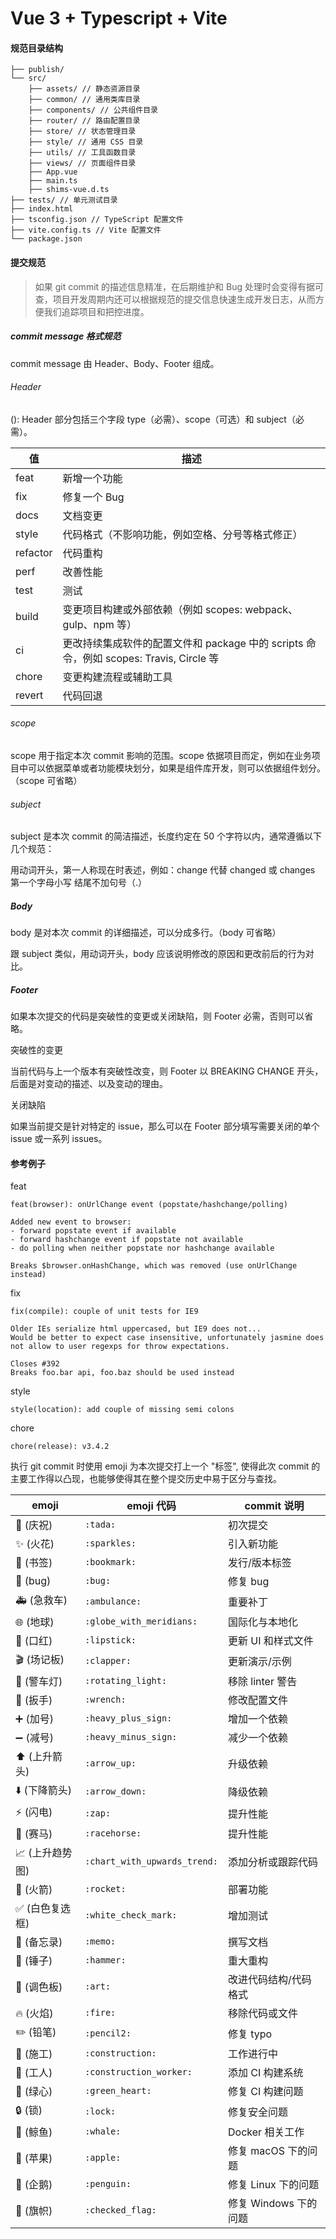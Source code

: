 # Vue 3 + Typescript + Vite

#### 规范目录结构
```
├── publish/
└── src/
    ├── assets/ // 静态资源目录
    ├── common/ // 通用类库目录
    ├── components/ // 公共组件目录
    ├── router/ // 路由配置目录
    ├── store/ // 状态管理目录
    ├── style/ // 通用 CSS 目录
    ├── utils/ // 工具函数目录
    ├── views/ // 页面组件目录
    ├── App.vue
    ├── main.ts
    ├── shims-vue.d.ts
├── tests/ // 单元测试目录
├── index.html
├── tsconfig.json // TypeScript 配置文件
├── vite.config.ts // Vite 配置文件
└── package.json
```

#### 提交规范

> 如果 git commit 的描述信息精准，在后期维护和 Bug 处理时会变得有据可查，项目开发周期内还可以根据规范的提交信息快速生成开发日志，从而方便我们追踪项目和把控进度。

##### commit message 格式规范
commit message 由 Header、Body、Footer 组成。

###### Header
<type>(<scope>): <subject>  Header 部分包括三个字段 type（必需）、scope（可选）和 subject（必需）。

| 值 | 描述 |
| ------ | ------ |
| feat | 新增一个功能 |
| fix | 修复一个 Bug |
| docs | 文档变更 |
| style | 代码格式（不影响功能，例如空格、分号等格式修正） |
| refactor | 代码重构 |
| perf | 改善性能 |
| test | 测试 |
| build | 变更项目构建或外部依赖（例如 scopes: webpack、gulp、npm 等） |
| ci | 更改持续集成软件的配置文件和 package 中的 scripts 命令，例如 scopes: Travis, Circle 等 |
| chore | 变更构建流程或辅助工具 |
| revert | 代码回退 |

###### scope
scope 用于指定本次 commit 影响的范围。scope 依据项目而定，例如在业务项目中可以依据菜单或者功能模块划分，如果是组件库开发，则可以依据组件划分。（scope 可省略）

###### subject
subject 是本次 commit 的简洁描述，长度约定在 50 个字符以内，通常遵循以下几个规范：

用动词开头，第一人称现在时表述，例如：change 代替 changed 或 changes
第一个字母小写
结尾不加句号（.）

##### Body
body 是对本次 commit 的详细描述，可以分成多行。（body 可省略）

跟 subject 类似，用动词开头，body 应该说明修改的原因和更改前后的行为对比。

##### Footer
如果本次提交的代码是突破性的变更或关闭缺陷，则 Footer 必需，否则可以省略。

突破性的变更

当前代码与上一个版本有突破性改变，则 Footer 以 BREAKING CHANGE 开头，后面是对变动的描述、以及变动的理由。

关闭缺陷

如果当前提交是针对特定的 issue，那么可以在 Footer 部分填写需要关闭的单个 issue 或一系列 issues。


#### 参考例子
feat
```
feat(browser): onUrlChange event (popstate/hashchange/polling)

Added new event to browser:
- forward popstate event if available
- forward hashchange event if popstate not available
- do polling when neither popstate nor hashchange available

Breaks $browser.onHashChange, which was removed (use onUrlChange instead)
```

fix
```
fix(compile): couple of unit tests for IE9

Older IEs serialize html uppercased, but IE9 does not...
Would be better to expect case insensitive, unfortunately jasmine does
not allow to user regexps for throw expectations.

Closes #392
Breaks foo.bar api, foo.baz should be used instead
```

style
```
style(location): add couple of missing semi colons
```

chore
```
chore(release): v3.4.2
```

执行 git commit 时使用 emoji 为本次提交打上一个 "标签", 使得此次 commit 的主要工作得以凸现，也能够使得其在整个提交历史中易于区分与查找。

| emoji	| emoji 代码 | commit 说明 |
| ------- | ------- |  ------- |
| 🎉 (庆祝) | `:tada:` | 初次提交 |
| ✨ (火花) | `:sparkles:` | 引入新功能 |
| 🔖 (书签) | `:bookmark:` | 发行/版本标签 |
| 🐛 (bug) | `:bug:` | 修复 bug |
| 🚑 (急救车) | `:ambulance:` | 重要补丁 |
| 🌐 (地球) | `:globe_with_meridians:` | 国际化与本地化 |
| 💄 (口红) | `:lipstick:` | 更新 UI 和样式文件 |
| 🎬 (场记板) | `:clapper:` | 更新演示/示例 |
| 🚨 (警车灯) | `:rotating_light:` | 移除 linter 警告 |
| 🔧 (扳手) | `:wrench:` | 修改配置文件 |
| ➕ (加号) | `:heavy_plus_sign:` | 增加一个依赖 |
| ➖ (减号) | `:heavy_minus_sign:` | 减少一个依赖 |
| ⬆️ (上升箭头) | `:arrow_up:` | 升级依赖 |
| ⬇️ (下降箭头) | `:arrow_down:` | 降级依赖 |
| ⚡️ (闪电) | `:zap:` | 提升性能 |
| 🐎 (赛马) | `:racehorse:` | 提升性能 |
| 📈 (上升趋势图) | `:chart_with_upwards_trend:` | 添加分析或跟踪代码 |
| 🚀 (火箭) | `:rocket:` | 部署功能 |
| ✅ (白色复选框) | `:white_check_mark:` | 增加测试 |
| 📝 (备忘录) | `:memo:` | 撰写文档 |
| 🔨 (锤子) | `:hammer:` | 重大重构 |
| 🎨 (调色板) | `:art:` | 改进代码结构/代码格式 |
| 🔥 (火焰) | `:fire:` | 移除代码或文件 |
| ✏️ (铅笔) | `:pencil2:` | 修复 typo |
| 🚧 (施工) | `:construction:` | 工作进行中 |
| 👷 (工人) | `:construction_worker:` | 添加 CI 构建系统 |
| 💚 (绿心) | `:green_heart:` | 修复 CI 构建问题 |
| 🔒 (锁) | `:lock:` | 修复安全问题 |
| 🐳 (鲸鱼) | `:whale:` | Docker 相关工作 |
| 🍎 (苹果) | `:apple:` | 修复 macOS 下的问题 |
| 🐧 (企鹅) | `:penguin:` | 修复 Linux 下的问题 |
| 🏁 (旗帜) | `:checked_flag:` | 修复 Windows 下的问题 |
